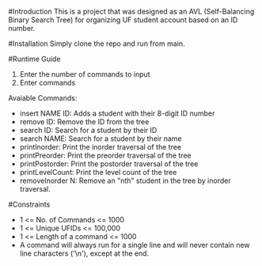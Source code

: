 #Introduction
This is a project that was designed as an AVL (Self-Balancing Binary Search Tree) for organizing UF student account based on an ID number. 

#Installation
Simply clone the repo and run from main.

#Runtime Guide
1. Enter the number of commands to input
2. Enter commands

Avaiable Commands:
- insert NAME ID: Adds a student with their 8-digit ID number
- remove ID: Remove the ID from the tree
- search ID: Search for a student by their ID
- search NAME: Search for a student by their name
- printInorder: Print the inorder traversal of the tree
- printPreorder: Print the preorder traversal of the tree
- printPostorder: Print the postorder traversal of the tree
- printLevelCount: Print the level count of the tree
- removeInorder N: Remove an "nth" student in the tree by inorder traversal.

#Constraints
- 1 <= No. of Commands <= 1000
- 1 <= Unique UFIDs <= 100,000
- 1 <= Length of a command <= 1000
- A command will always run for a single line and will never contain new line characters ('\n'), except at the end.

